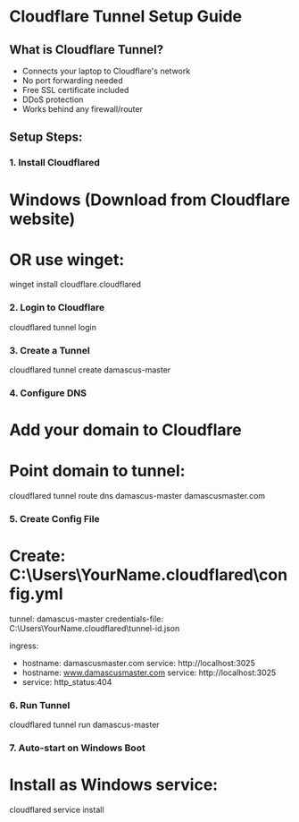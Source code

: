# Cloudflare Tunnel Setup Guide

## What is Cloudflare Tunnel?
- Connects your laptop to Cloudflare's network
- No port forwarding needed
- Free SSL certificate included
- DDoS protection
- Works behind any firewall/router

## Setup Steps:

### 1. Install Cloudflared
# Windows (Download from Cloudflare website)
# OR use winget:
winget install cloudflare.cloudflared

### 2. Login to Cloudflare
cloudflared tunnel login

### 3. Create a Tunnel
cloudflared tunnel create damascus-master

### 4. Configure DNS
# Add your domain to Cloudflare
# Point domain to tunnel:
cloudflared tunnel route dns damascus-master damascusmaster.com

### 5. Create Config File
# Create: C:\Users\YourName\.cloudflared\config.yml
tunnel: damascus-master
credentials-file: C:\Users\YourName\.cloudflared\tunnel-id.json

ingress:
  - hostname: damascusmaster.com
    service: http://localhost:3025
  - hostname: www.damascusmaster.com
    service: http://localhost:3025
  - service: http_status:404

### 6. Run Tunnel
cloudflared tunnel run damascus-master

### 7. Auto-start on Windows Boot
# Install as Windows service:
cloudflared service install
